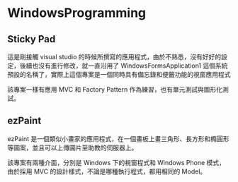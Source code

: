 # WindowsProgramming

## Sticky Pad
這是剛接觸 visual studio 的時候所撰寫的應用程式，由於不熟悉，沒有好好的設定，後續也沒有進行修改，就一直沿用了 WindowsFormsApplication1 這個系統預設的名稱了，實際上這個專案是一個同時具有備忘錄和便籤功能的視窗應用程式

該專案一樣有應用 MVC 和 Factory Pattern 作為練習，也有單元測試與圖形化測試。

## ezPaint
ezPaint 是一個類似小畫家的應用程式，在一個畫板上畫三角形、長方形和橢圓形等圖案，並且可以上傳圖片至助教的伺服器上。

該專案有兩種介面，分別是 Windows 下的視窗程式和 Windows Phone 模式，由於採用 MVC 的設計樣式，不論是哪種執行程式，都用相同的 Model。
